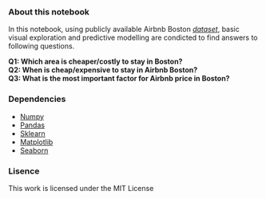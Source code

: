 ### About this notebook
In this notebook, using publicly available Airbnb Boston [_dataset_](https://www.kaggle.com/airbnb/boston), basic visual exploration and predictive modelling are condicted to find answers to following questions.  

   **Q1: Which area is cheaper/costly to stay in Boston?  
   Q2: When is cheap/expensive to stay in Airbnb Boston?  
   Q3: What is the most important factor for Airbnb price in Boston?**  

### Dependencies 
* [Numpy](http://www.numpy.org/)
* [Pandas](https://pandas.pydata.org/)
* [Sklearn](https://scikit-learn.org/stable/index.html)
* [Matplotlib](https://matplotlib.org/v)
* [Seaborn](https://seaborn.pydata.org/)

### Lisence
This work is licensed under the MIT License
